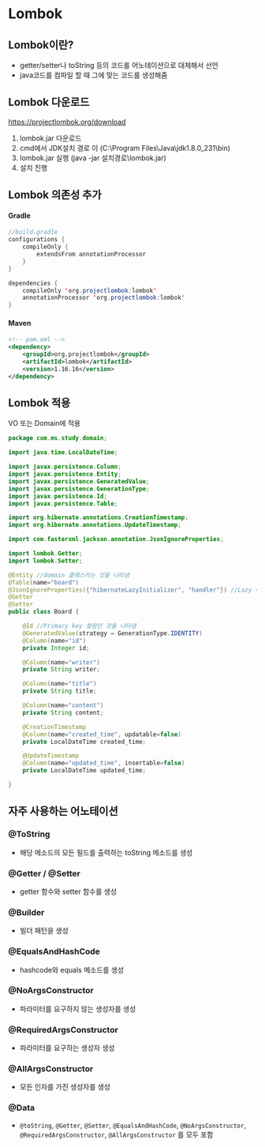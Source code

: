 # Lombok

## Lombok이란?
- getter/setter나 toString 등의 코드를 어노테이션으로 대체해서 선언
- java코드를 컴파일 할 때 그에 맞는 코드를 생성해줌

## Lombok 다운로드
https://projectlombok.org/download

1. lombok.jar 다운로드
2. cmd에서 JDK설치 경로 이 (C:\Program Files\Java\jdk1.8.0_231\bin)
3. lombok.jar 실행 (java -jar 설치경로\lombok.jar)
4. 설치 진행

## Lombok 의존성 추가
#### Gradle
```java
//build.gradle
configurations {
	compileOnly {
		extendsFrom annotationProcessor
	}
}

dependencies {
    compileOnly 'org.projectlombok:lombok'
    annotationProcessor 'org.projectlombok:lombok'
}
```

#### Maven
```xml
<!-- pom.xml -->
<dependency>
    <groupId>org.projectlombok</groupId>
    <artifactId>lombok</artifactId>
    <version>1.16.16</version>
</dependency>
```

## Lombok 적용
VO 또는 Domain에 적용
```java
package com.ms.study.domain;

import java.time.LocalDateTime;

import javax.persistence.Column;
import javax.persistence.Entity;
import javax.persistence.GeneratedValue;
import javax.persistence.GenerationType;
import javax.persistence.Id;
import javax.persistence.Table;

import org.hibernate.annotations.CreationTimestamp;
import org.hibernate.annotations.UpdateTimestamp;

import com.fasterxml.jackson.annotation.JsonIgnoreProperties;

import lombok.Getter;
import lombok.Setter;

@Entity //domain 클래스라는 것을 나타냄
@Table(name="board")
@JsonIgnoreProperties({"hibernateLazyInitializer", "handler"}) //Lazy 예외를 방지
@Getter
@Setter
public class Board {

	@Id //Primary key 컬럼인 것을 나타냄
	@GeneratedValue(strategy = GenerationType.IDENTITY)
	@Column(name="id")
	private Integer id;

	@Column(name="writer")
	private String writer;

	@Column(name="title")
	private String title;

	@Column(name="content")
	private String content;

	@CreationTimestamp
	@Column(name="created_time", updatable=false)
	private LocalDateTime created_time;

	@UpdateTimestamp
	@Column(name="updated_time", insertable=false)
	private LocalDateTime updated_time;

}

```

## 자주 사용하는 어노테이션

### @ToString
- 해당 메소드의 모든 필드를 출력하는 toString 메소드를 생성

### @Getter / @Setter
- getter 함수와 setter 함수를 생성

### @Builder
- 빌더 패턴을 생성

### @EqualsAndHashCode
- hashcode와 equals 메소드를 생성

### @NoArgsConstructor
- 파라미터를 요구하지 않는 생성자를 생성

### @RequiredArgsConstructor
- 파라미터를 요구하는 생성자 생성

### @AllArgsConstructor
- 모든 인자를 가진 생성자를 생성

### @Data
- `@toString`, `@Getter`, `@Setter`, `@EqualsAndHashCode`, `@NoArgsConstructor`, `@RequiredArgsConstructor`, `@AllArgsConstructor` 를 모두 포함
